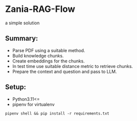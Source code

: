 # Zania-RAG-Flow
a simple solution 

## Summary:
* Parse PDF using a suitable method.
* Build knowledge chunks.
* Create embeddings for the chunks.
* In test time use suitable distance metric to retrieve chunks.
* Prepare the context and question and pass to LLM.

## Setup:
 * Python3.11<=
 * pipenv for virtualenv
```
pipenv shell && pip install -r requirements.txt
```

